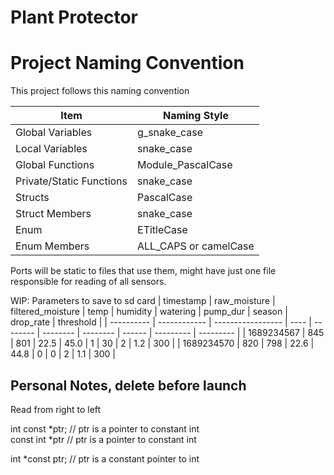 # Plant Protector

# Project Naming Convention

This project follows this naming convention

| Item                     | Naming Style          |
| ------------------------ | --------------------- |
| Global Variables         | g_snake_case          |
| Local Variables          | snake_case            |
| Global Functions         | Module_PascalCase     |
| Private/Static Functions | snake_case            |
| Structs                  | PascalCase            |
| Struct Members           | snake_case            |
| Enum                     | ETitleCase            |
| Enum Members             | ALL_CAPS or camelCase |

Ports will be static to files that use them, might have just one file responsible for reading of all sensors.


WIP: Parameters to save to sd card
| timestamp  | raw_moisture | filtered_moisture | temp | humidity | watering | pump_dur | season | drop_rate | threshold |
| ---------- | ------------ | ----------------- | ---- | -------- | -------- | -------- | ------ | --------- | --------- |
| 1689234567 | 845          | 801               | 22.5 | 45.0     | 1        | 30       | 2      | 1.2       | 300       |
| 1689234570 | 820          | 798               | 22.6 | 44.8     | 0        | 0        | 2      | 1.1       | 300       |

## Personal Notes, delete before launch
Read from right to left  

int const *ptr; // ptr is a pointer to constant int  
const int *ptr // ptr is a pointer to constant int  

int *const ptr; // ptr is a constant pointer to int  
